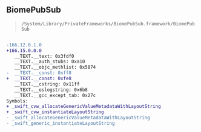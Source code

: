 ## BiomePubSub

> `/System/Library/PrivateFrameworks/BiomePubSub.framework/BiomePubSub`

```diff

-166.12.0.1.0
+166.15.0.0.0
   __TEXT.__text: 0x3fdf0
   __TEXT.__auth_stubs: 0xa10
   __TEXT.__objc_methlist: 0x5874
-  __TEXT.__const: 0xff8
+  __TEXT.__const: 0xfe8
   __TEXT.__cstring: 0x11ff
   __TEXT.__oslogstring: 0x6b8
   __TEXT.__gcc_except_tab: 0x27c
Symbols:
+ _swift_cvw_allocateGenericValueMetadataWithLayoutString
+ _swift_cvw_instantiateLayoutString
- _swift_allocateGenericValueMetadataWithLayoutString
- _swift_generic_instantiateLayoutString

```
